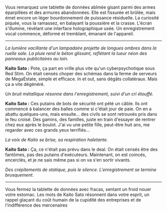 Vous remarquez une tablette de données abîmée gisant parmi des armes éparpillées et des armures abandonnées. Elle est fissurée et brûlée, mais émet encore un léger bourdonnement de puissance résiduelle. La curiosité piquée, vous la ramassez, en balayant la poussière et la crasse. L'écran s'illumine, révélant une interface holographique usée. Un enregistrement vocal commence, déformé et tremblant, émanant de l'appareil.

---

_La lumière vacillante d'un lampadaire projette de longues ombres dans la ruelle sale. La pluie rend le béton glissant, reflétant la lueur néon des panneaux publicitaires au loin._

**Kaito Sato :** Pote, ça part en vrille plus vite qu'un cyberpsychotique sous Red Stim. On était censés choper des schémas dans la ferme de serveurs de MegaEstate, simple et efficace. In et out, sans dégâts collatéraux. Mais ça a vite dégénéré.

_Un bruit métallique résonne dans l'enregistrement, suivi d'un cri étouffé._

**Kaito Sato :** Ces putains de bots de sécurité ont pété un câble. Ils ont commencé à balancer des balles comme si c'était jour de paie. On en a abattu quelques-uns, mais ensuite… des civils se sont retrouvés pris dans le feu croisé. Des gamins, des familles, juste en train d'essayer de rentrer chez eux après le boulot. J'ai vu une petite fille, peut-être huit ans, me regarder avec ces grands yeux terrifiés…

_La voix de Kaito se brise, sa respiration haletante._

**Kaito Sato :** Ça, ce n'était pas prévu dans le deal. On était censés être des fantômes, pas des putains d'exécuteurs. Maintenant, on est coincés, encerclés, et je ne sais même pas si on va s'en sortir vivants.

_Des crépitements de statique, puis le silence. L'enregistrement se termine brusquement._

---

Vous fermez la tablette de données avec fracas, sentant un froid nouer votre estomac. Les mots de Kaito Sato résonnent dans votre esprit, un rappel glaçant du coût humain de la cupidité des entreprises et de l'indifférence des mercenaires
